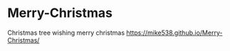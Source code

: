 # Merry-Christmas
Christmas tree wishing merry christmas
https://mike538.github.io/Merry-Christmas/

